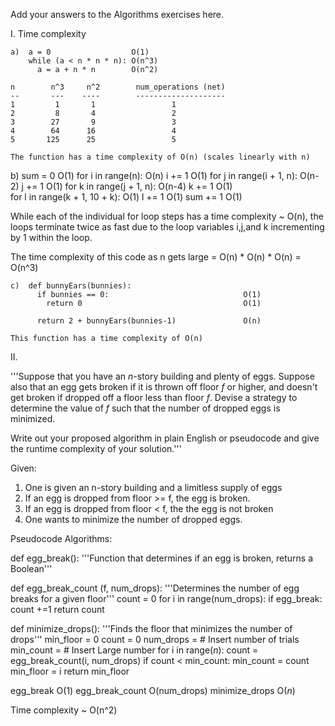 Add your answers to the Algorithms exercises here.


I. Time complexity

```
a)  a = 0                  O(1)
    while (a < n * n * n): O(n^3)
      a = a + n * n        O(n^2)

n        n^3     n^2        num_operations (net)
--       ---    ----        --------------------
1         1       1                 1
2         8       4                 2
3        27       9                 3
4        64      16                 4
5       125      25                 5

The function has a time complexity of O(n) (scales linearly with n)

```
b)  sum = 0                                        O(1)
    for i in range(n):                             O(n)
      i += 1                                       O(1)
      for j in range(i + 1, n):                    O(n-2)
        j += 1                                     O(1)
        for k in range(j + 1, n):                  O(n-4)
          k += 1                                   O(1)                      
          for l in range(k + 1, 10 + k):           O(1)
            l += 1                                 O(1)
            sum += 1                               O(1)

While each of the individual for loop steps has a time complexity ~ O(n),
the loops terminate twice as fast due to the loop variables i,j,and k incrementing 
by  1 within the loop. 

The time complexity of this code as n gets large = O(n) * O(n) * O(n) = O(n^3)


```
c)  def bunnyEars(bunnies):                         
      if bunnies == 0:                              O(1)
        return 0                                    O(1)

      return 2 + bunnyEars(bunnies-1)               O(n)

This function has a time complexity of O(n)

```

II.

'''Suppose that you have an _n_-story building and plenty of eggs. Suppose also that an egg gets broken if it is thrown off floor _f_ or higher, and doesn't get broken if dropped off a floor less than floor _f_. Devise a strategy to determine the value of _f_ such that the number of dropped eggs is minimized.

Write out your proposed algorithm in plain English or pseudocode and give the runtime complexity of your solution.'''

Given:
1) One is given an n-story building and a limitless supply of eggs
2) If an egg is dropped from floor >= f, the egg is broken.
3) If an egg is dropped from floor < f, the the egg is not broken
4) One wants to minimize the number of dropped eggs.


Pseudocode Algorithms:

def egg_break():
'''Function that determines if an egg is broken, returns a Boolean''' 

def egg_break_count (f, num_drops):
'''Determines the number of egg breaks for a given floor'''
    count = 0
    for i in range(num_drops):
        if egg_break:
            count +=1
    return count

def minimize_drops():
'''Finds the floor that minimizes the number of drops'''
    min_floor = 0
    count = 0
    num_drops = # Insert number of trials
    min_count = # Insert Large number
    for i in range(_n_):
        count = egg_break_count(i, num_drops)
        if count < min_count:
            min_count = count
            min_floor = i
    return min_floor


egg_break           O(1)
egg_break_count     O(num_drops)
minimize_drops      O(_n_)

Time complexity ~ O(n^2)

